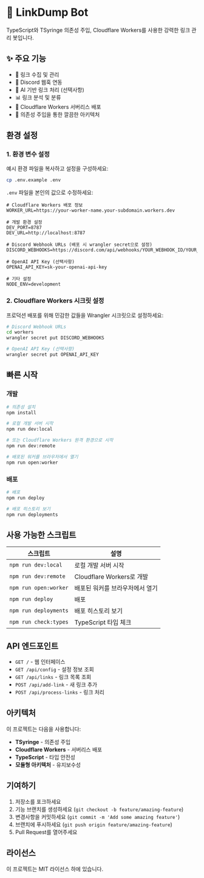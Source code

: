 # 🔗 LinkDump Bot

TypeScript와 TSyringe 의존성 주입, Cloudflare Workers를 사용한 강력한 링크 관리 봇입니다.

## ✨ 주요 기능

- 🔗 링크 수집 및 관리
- 🤖 Discord 웹훅 연동
- 🧠 AI 기반 링크 처리 (선택사항)
- 📊 링크 분석 및 분류
- 🚀 Cloudflare Workers 서버리스 배포
- 💉 의존성 주입을 통한 깔끔한 아키텍처

## 환경 설정

### 1. 환경 변수 설정

예시 환경 파일을 복사하고 설정을 구성하세요:

```bash
cp .env.example .env
```

`.env` 파일을 본인의 값으로 수정하세요:

```env
# Cloudflare Workers 배포 정보
WORKER_URL=https://your-worker-name.your-subdomain.workers.dev

# 개발 환경 설정
DEV_PORT=8787
DEV_URL=http://localhost:8787

# Discord Webhook URLs (배포 시 wrangler secret으로 설정)
DISCORD_WEBHOOKS=https://discord.com/api/webhooks/YOUR_WEBHOOK_ID/YOUR_WEBHOOK_TOKEN

# OpenAI API Key (선택사항)
OPENAI_API_KEY=sk-your-openai-api-key

# 기타 설정
NODE_ENV=development
```

### 2. Cloudflare Workers 시크릿 설정

프로덕션 배포를 위해 민감한 값들을 Wrangler 시크릿으로 설정하세요:

```bash
# Discord Webhook URLs
cd workers
wrangler secret put DISCORD_WEBHOOKS

# OpenAI API Key (선택사항)
wrangler secret put OPENAI_API_KEY
```

## 빠른 시작

### 개발

```bash
# 의존성 설치
npm install

# 로컬 개발 서버 시작
npm run dev:local

# 또는 Cloudflare Workers 원격 환경으로 시작
npm run dev:remote

# 배포된 워커를 브라우저에서 열기
npm run open:worker
```

### 배포

```bash
# 배포
npm run deploy

# 배포 히스토리 보기
npm run deployments
```

## 사용 가능한 스크립트

| 스크립트              | 설명                            |
| --------------------- | ------------------------------- |
| `npm run dev:local`   | 로컬 개발 서버 시작             |
| `npm run dev:remote`  | Cloudflare Workers로 개발       |
| `npm run open:worker` | 배포된 워커를 브라우저에서 열기 |
| `npm run deploy`      | 배포                            |
| `npm run deployments` | 배포 히스토리 보기              |
| `npm run check:types` | TypeScript 타입 체크            |

## API 엔드포인트

- `GET /` - 웹 인터페이스
- `GET /api/config` - 설정 정보 조회
- `GET /api/links` - 링크 목록 조회
- `POST /api/add-link` - 새 링크 추가
- `POST /api/process-links` - 링크 처리

## 아키텍처

이 프로젝트는 다음을 사용합니다:

- **TSyringe** - 의존성 주입
- **Cloudflare Workers** - 서버리스 배포
- **TypeScript** - 타입 안전성
- **모듈형 아키텍처** - 유지보수성

## 기여하기

1. 저장소를 포크하세요
2. 기능 브랜치를 생성하세요 (`git checkout -b feature/amazing-feature`)
3. 변경사항을 커밋하세요 (`git commit -m 'Add some amazing feature'`)
4. 브랜치에 푸시하세요 (`git push origin feature/amazing-feature`)
5. Pull Request를 열어주세요

## 라이선스

이 프로젝트는 MIT 라이선스 하에 있습니다.
